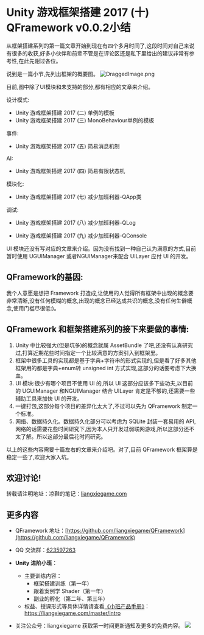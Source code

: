# Unity 游戏框架搭建 2017 (十) QFramework v0.0.2小结

从框架搭建系列的第一篇文章开始到现在有四个多月时间了,这段时间对自己来说有很多的收获,好多小伙伴和前辈不管是在评论区还是私下里给出的建议非常有参考性,在此先谢过各位。

说到是一篇小节,先列出框架的概要图。
![DraggedImage.png](http://file.liangxiegame.com/1aa559b7-ed6a-4b2d-a6db-cbcc145ebdca.png) 

目前,图中除了UI模块和未支持的部分,都有相应的文章来介绍。

设计模式:

* Unity 游戏框架搭建 2017 (二) 单例的模板
* Unity 游戏框架搭建 2017 (三) MonoBehaviour单例的模板

事件:

* Unity 游戏框架搭建 2017 (五) 简易消息机制

AI:

* Unity 游戏框架搭建 2017 (四) 简易有限状态机

模块化:

* Unity 游戏框架搭建 2017 (七) 减少加班利器-QApp类

调试:

* Unity 游戏框架搭建 2017 (八) 减少加班利器-QLog

* Unity 游戏框架搭建 2017 (九) 减少加班利器-QConsole

UI 模块还没有写对应的文章来介绍。因为没有找到一种自己认为满意的方式,目前暂时使用 UGUIManager 或者NGUIManager来配合 UILayer 应付 UI 的开发。

## QFramework的基因:
我个人意愿是想把 Framework 打造成,让使用的人觉得所有框架中出现的概念要非常清晰,没有任何模糊的概念,出现的概念已经达成共识的概念,没有任何生僻概念,使用门槛尽很低:)。

## QFramework 和框架搭建系列的接下来要做的事情:
1. Unity 中比较强大(但是坑多)的概念就属 AssetBundle 了吧,还没有认真研究过,打算近期花些时间指定一个比较满意的方案引入到框架里。
2. 框架中很多工具的实现都是基于字典+字符串的形式实现的,但是看了好多其他框架用的都是字典+enum转 unsigned int 方式实现,这部分的话要考虑下大换血。
3. UI 模块:很少有哪个项目不使用 UI 的,所以 UI 这部分应该多下些功夫,以目前的 UGUIManager 和NGUIManager 结合 UILayer 肯定是不够的,还需要一些辅助工具来加快 UI 的开发。
4. 一键打包,这部分每个项目的差异化太大了,不过可以先为 QFramework 制定一个标准。
5. 网络、数据持久化。数据持久化部分可以考虑为 SQLite 封装一套易用的 API,网络的话需要花些时间研究下,因为本人只开发过弱联网游戏,所以这部分还不太了解。所以这部分最后花时间研究。

以上的这些内容需要十篇左右的文章来介绍吧。对了,目前 QFramework 框架算是稳定一些了,欢迎大家入坑。

## 欢迎讨论!
转载请注明地址：凉鞋的笔记：[liangxiegame.com](http://liangxiegame.com)

## 更多内容
* QFramework 地址：[https://github.com/liangxiegame/QFramework](https://github.com/liangxiegame/QFramework)
* QQ 交流群：[623597263](http://shang.qq.com/wpa/qunwpa?idkey=706b8eef0fff3fe4be9ce27c8702ad7d8cc1bceabe3b7c0430ec9559b3a9ce66)
* **Unity 进阶小班**：
	* 主要训练内容：
		* 框架搭建训练（第一年）
		* 跟着案例学 Shader（第一年）
		* 副业的孵化（第二年、第三年）
	* 权益、授课形式等具体详情请查看[《小班产品手册》](https://liangxiegame.com/master/intro)：https://liangxiegame.com/master/intro
  
* 关注公众号：liangxiegame 获取第一时间更新通知及更多的免费内容。
![](http://file.liangxiegame.com/38eccb55-40b2-4845-93d6-f5fb50ff9492.png)
